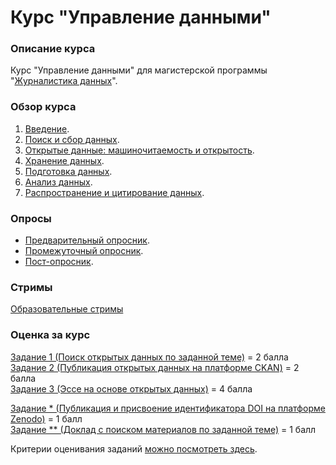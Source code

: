 # Курс "Управление данными"
### Описание курса

Курс "Управление данными" для магистерской программы "[Журналистика данных](https://www.hse.ru/ma/datajourn/)".


### Обзор курса

1. [Введение](https://github.com/HSEtraining/Data-Management-2019-course/blob/master/intro.md).
2. [Поиск и сбор данных](https://github.com/HSEtraining/Data-Management-2019-course/blob/master/lessons1-2.MD).     
3. [Открытые данные: машиночитаемость и открытость](https://github.com/HSEtraining/Data-Management-2019-course/blob/master/lesson3.md).
4. [Хранение данных](https://github.com/HSEtraining/Data-Management-2019-course/blob/master/lesson4.md).
5. [Подготовка данных](https://github.com/HSEtraining/Data-Management-2019-course/blob/master/lesson5.MD).
6. [Анализ данных](https://github.com/HSEtraining/Data-Management-2019-course/blob/master/lesson6.md).
7. [Распространение и цитирование данных](https://github.com/HSEtraining/Data-Management-2019-course/blob/master/lesson7.md).


### Опросы 
- [Предварительный опросник](https://goo.gl/forms/xIprFJMstEJKiBE03).         
- [Промежуточный опросник](...).
- [Пост-опросник](...).

### Стримы
[Образовательные стримы](https://www.youtube.com/watch?v=ue8-uoQzteg&list=PLfSN69RCPDM_C8CZ8g7EtX6riudaTGM1T)      

### Оценка за курc       
[Задание 1 (Поиск открытых данных по заданной теме)](https://github.com/HSEtraining/Data-Management-2019-course/blob/master/tasks/task1.md) = 2 балла     
[Задание 2 (Публикация открытых данных на платформе CKAN)](https://github.com/HSEtraining/Data-Management-2019-course/blob/master/tasks/task2.md) = 2 балла     
[Задание 3 (Эссе на основе открытых данных)](https://github.com/HSEtraining/Data-Management-2019-course/blob/master/tasks/task3.md) = 4 балла    
     
[Задание * (Публикация и присвоение идентификатора DOI на платформе Zenodo)](https://github.com/HSEtraining/Data-Management-2019-course/blob/master/tasks/task4.md) = 1 балл     
[Задание ** (Доклад с поиском материалов по заданной теме)](https://github.com/HSEtraining/Data-Management-2019-course/blob/master/tasks/task5.md) = 1 балл     

Критерии оценивания заданий [можно посмотреть здесь](https://docs.google.com/spreadsheets/d/e/2PACX-1vTLcZV4N8MRtQDf4gwNRFMwgGvHZTIO5UgXg6X_nNAT4qZcFTE0akKKcnY_Dqoxp5p1fFk3_GV3lE8t/pubhtml?gid=1709635806&single=true).

